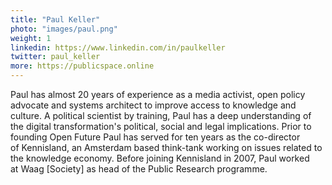 ```yaml
---
title: "Paul Keller"
photo: "images/paul.png"
weight: 1
linkedin: https://www.linkedin.com/in/paulkeller
twitter: paul_keller
more: https://publicspace.online
---
```

Paul has almost 20 years of experience as a media activist, open policy advocate and systems architect to improve access to knowledge and culture. A political scientist by training, Paul has a deep understanding of the digital transformation's political, social and legal implications. Prior to founding Open Future Paul has served for ten years as the co-director of Kennisland, an Amsterdam based think-tank working on issues related to the knowledge economy. Before joining Kennisland in 2007, Paul worked at Waag [Society] as head of the Public Research programme.
